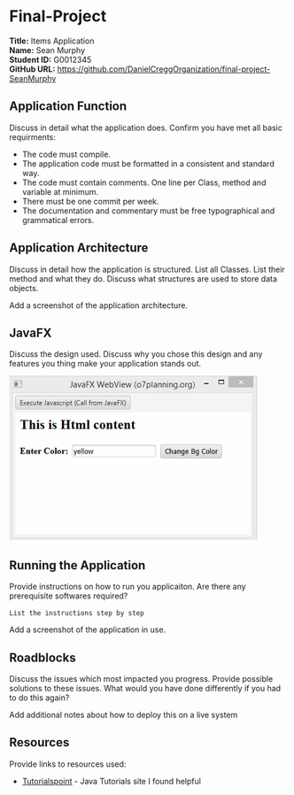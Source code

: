 # Final-Project

**Title:** Items Application  
**Name:** Sean Murphy  
**Student ID:** G0012345  
**GitHub URL:** https://github.com/DanielCreggOrganization/final-project-SeanMurphy


## Application Function
Discuss in detail what the application does. Confirm you have met all basic requirments:

* The code must compile.
* The application code must be formatted in a consistent and standard way.
* The code must contain comments. One line per Class, method and variable at minimum.
* There must be one commit per week.
* The documentation and commentary must be free typographical and grammatical errors.

## Application Architecture
Discuss in detail how the application is structured. List all Classes. List their method and what they do. Discuss what structures are used to store data objects.

Add a screenshot of the application architecture.

## JavaFX
Discuss the design used. Discuss why you chose this design and any features you thing make your application stands out. 

![alt text](Resources/javaFX.gif "My App")

## Running the Application
Provide instructions on how to run you applicaiton. Are there any prerequisite softwares required? 

```
List the instructions step by step
```

Add a screenshot of the application in use.

## Roadblocks
Discuss the issues which most impacted you progress. Provide possible solutions to these issues. What would you have done differently if you had to do this again?

Add additional notes about how to deploy this on a live system

## Resources
Provide links to resources used:

* [Tutorialspoint](https://www.tutorialspoint.com/java/) - Java Tutorials site I found helpful
